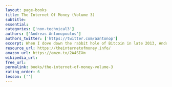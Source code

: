 ```yaml
---
layout: page-books
title: The Internet Of Money (Volume 3)
subtitle: 
essential: 
categories: ['non-technical3']
authors: ['Andreas Antonopoulos']
authors_twitter: ['https://twitter.com/aantonop']
excerpt: When I dove down the rabbit hole of Bitcoin in late 2013, Andreas’ YouTube talks and podcasts pulled me further in, and this book is a compilation of these entertaining and informative talks. The source videos are well worth watching, and this book is a good complement to them.
resource_url: https://theinternetofmoney.info/
amazon_url: https://amzn.to/2A4SIXm
wikipedia_url: 
free_url: 
permalink: books/the-internet-of-money-volume-3
rating_order: 6
lesson: ['']
---
```

